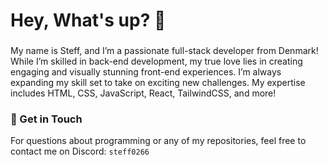 <h1 align="left">Hey, What's up? 👋</h1>

###

<p align="left">My name is Steff, and I’m a passionate full-stack developer from Denmark! While I’m skilled in back-end development, my true love lies in creating engaging and visually stunning front-end experiences. I’m always expanding my skill set to take on exciting new challenges. My expertise includes HTML, CSS, JavaScript, React, TailwindCSS, and more!</p>

###

<h3 align="left">💬 Get in Touch</h3>
<p align="left"> For questions about programming or any of my repositories, feel free to contact me on Discord: <code>steff0266</code> </p>

###

